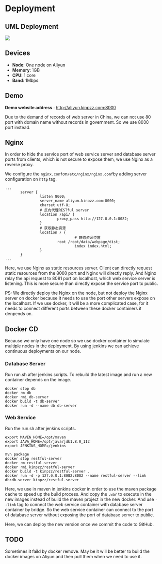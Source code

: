 # Deployment

## UML Deployment

![](https://ws1.sinaimg.cn/large/6177e8b1gy1fgdsmdwahfj21b40jwq5a.jpg)

## Devices

* **Node**: One node on Aliyun
* **Memory**: 1GB
* **CPU**: 1 core
* **Band**: 1Mbps

## Demo

**Demo website address** : http://aliyun.kinpzz.com:8000

Due to the demand of records  of web server in China, we can not use 80 port with domain name without records in government. So we use 8000 port instead.

## Nginx

In order to hide the service port of web service server and database server ports from clients, which is not secure to expose them, we use Nginx as a reverse proxy.

We configure the `nginx.conf`on`/etc/nginx/nginx.conf`by adding server configuration on `http` tag.

```
...
       server {
                listen 8000;
                server_name aliyun.kinpzz.com:8000;
                charset utf-8;
                # 反向代理RESTful server
                location /api/ {
                        proxy_pass http://127.0.0.1:8082;
                }
                # 获取静态资源
                location / {
                                # 静态资源位置
                        root /root/data/webpage/dist;
                                index index.html;
                }
       }
...
```

Here, we use Nginx as static resources server. Client can directly request static resources from the 8000 port and Nginx will directly reply. And Nginx relay the api request to 8081 port on localhost, which web service server is listening. This is more secure than directly expose the service port to public. 

PS: We directly deploy the Nginx on the node, but not deploy the Nginx server on docker because it needs to use the port other servers expose on the localhost. If we use docker, it will be a more complicated case, for it needs to connect different ports between these docker containers it denpends on.

## Docker CD

Because we only have one node so we use docker container to simulate multiple nodes in the deployment. By using jenkins we can achieve continuous deployments on our node.

### Database Server

Run run.sh after jenkins scripts. To rebuild the latest image and run a new container depends on the image.

``` shell
docker stop db
docker rm db
docker rmi db-server
docker build -t db-server 
docker run -d --name db db-server
```

### Web Service

Run the run.sh after jenkins scripts.

```shell
export MAVEN_HOME=/opt/maven
export JAVA_HOME=/opt/java/jdk1.8.0_112
export JENKINS_HOME=/jenkins

mvn package
docker stop restful-server
docker rm restful-server
docker rmi kinpzz/restful-server
docker build -t kinpzz/restful-server .
docker run -d -p 127.0.0.1:8082:8082 --name restful-server --link db:db-server kinpzz/restful-server
```

Here, we use in maven in jenkins docker in order to use the maven package cache to speed up the build process. And copy the `.war` to execute in the new images instead of build the maven project in the new docker. And use ``--link`` tag to connect the web service container with database server container by bridge. So the web service container can connect to the port of database server without exposing the port of database server to public.



Here, we can deploy the new version once we commit the code to GitHub.

## TODO

Sometimes it faild by docker remove. May be it will be better to build the docker images on Aliyun and then pull them when we need to use it.

